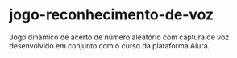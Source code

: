# jogo-reconhecimento-de-voz
Jogo dinâmico de acerto de número aleatório com captura de voz desenvolvido em conjunto com o curso da plataforma Alura. 
